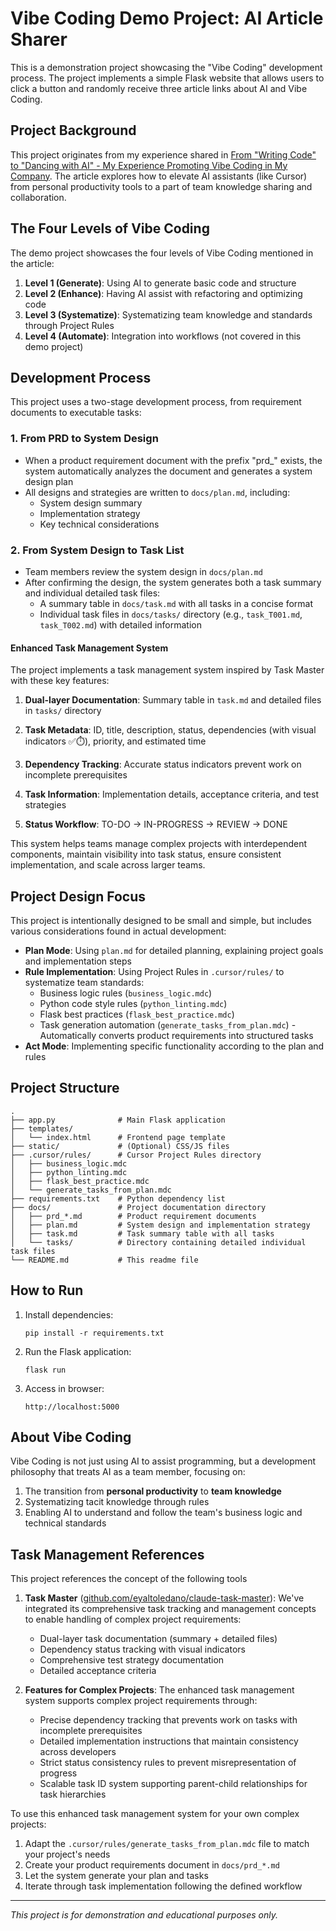 # Vibe Coding Demo Project: AI Article Sharer

This is a demonstration project showcasing the "Vibe Coding" development process. The project implements a simple Flask website that allows users to click a button and randomly receive three article links about AI and Vibe Coding.

## Project Background

This project originates from my experience shared in [From "Writing Code" to "Dancing with AI" - My Experience Promoting Vibe Coding in My Company](https://medium.com/p/015e28909290). The article explores how to elevate AI assistants (like Cursor) from personal productivity tools to a part of team knowledge sharing and collaboration.

## The Four Levels of Vibe Coding

The demo project showcases the four levels of Vibe Coding mentioned in the article:

1. **Level 1 (Generate)**: Using AI to generate basic code and structure
2. **Level 2 (Enhance)**: Having AI assist with refactoring and optimizing code
3. **Level 3 (Systematize)**: Systematizing team knowledge and standards through Project Rules
4. **Level 4 (Automate)**: Integration into workflows (not covered in this demo project)


## Development Process

This project uses a two-stage development process, from requirement documents to executable tasks:

### 1. From PRD to System Design

- When a product requirement document with the prefix "prd_" exists, the system automatically analyzes the document and generates a system design plan
- All designs and strategies are written to `docs/plan.md`, including:
  - System design summary
  - Implementation strategy
  - Key technical considerations

### 2. From System Design to Task List

- Team members review the system design in `docs/plan.md`
- After confirming the design, the system generates both a task summary and individual detailed task files:
  - A summary table in `docs/task.md` with all tasks in a concise format
  - Individual task files in `docs/tasks/` directory (e.g., `task_T001.md`, `task_T002.md`) with detailed information

#### Enhanced Task Management System

The project implements a task management system inspired by Task Master with these key features:

1. **Dual-layer Documentation**: Summary table in `task.md` and detailed files in `tasks/` directory
   
2. **Task Metadata**: ID, title, description, status, dependencies (with visual indicators ✅⏱️), priority, and estimated time

3. **Dependency Tracking**: Accurate status indicators prevent work on incomplete prerequisites

4. **Task Information**: Implementation details, acceptance criteria, and test strategies

5. **Status Workflow**: TO-DO → IN-PROGRESS → REVIEW → DONE

This system helps teams manage complex projects with interdependent components, maintain visibility into task status, ensure consistent implementation, and scale across larger teams.


## Project Design Focus

This project is intentionally designed to be small and simple, but includes various considerations found in actual development:

- **Plan Mode**: Using `plan.md` for detailed planning, explaining project goals and implementation steps
- **Rule Implementation**: Using Project Rules in `.cursor/rules/` to systematize team standards:
  - Business logic rules (`business_logic.mdc`)
  - Python code style rules (`python_linting.mdc`)
  - Flask best practices (`flask_best_practice.mdc`)
  - Task generation automation (`generate_tasks_from_plan.mdc`) - Automatically converts product requirements into structured tasks
- **Act Mode**: Implementing specific functionality according to the plan and rules



## Project Structure

```
.
├── app.py              # Main Flask application
├── templates/
│   └── index.html      # Frontend page template
├── static/             # (Optional) CSS/JS files
├── .cursor/rules/      # Cursor Project Rules directory
│   ├── business_logic.mdc
│   ├── python_linting.mdc
│   ├── flask_best_practice.mdc
│   └── generate_tasks_from_plan.mdc
├── requirements.txt    # Python dependency list
├── docs/               # Project documentation directory
│   ├── prd_*.md        # Product requirement documents
│   ├── plan.md         # System design and implementation strategy
│   ├── task.md         # Task summary table with all tasks
│   └── tasks/          # Directory containing detailed individual task files
└── README.md           # This readme file
```



## How to Run

1. Install dependencies:
   ```
   pip install -r requirements.txt
   ```

2. Run the Flask application:
   ```
   flask run
   ```

3. Access in browser:
   ```
   http://localhost:5000
   ```


## About Vibe Coding

Vibe Coding is not just using AI to assist programming, but a development philosophy that treats AI as a team member, focusing on:

1. The transition from **personal productivity** to **team knowledge**
2. Systematizing tacit knowledge through rules
3. Enabling AI to understand and follow the team's business logic and technical standards

## Task Management References

This project references the concept of the following tools

1. **Task Master** ([github.com/eyaltoledano/claude-task-master](https://github.com/eyaltoledano/claude-task-master)): We've integrated its comprehensive task tracking and management concepts to enable handling of complex project requirements:
   - Dual-layer task documentation (summary + detailed files)
   - Dependency status tracking with visual indicators
   - Comprehensive test strategy documentation
   - Detailed acceptance criteria

2. **Features for Complex Projects**: The enhanced task management system supports complex project requirements through:
   - Precise dependency tracking that prevents work on tasks with incomplete prerequisites
   - Detailed implementation instructions that maintain consistency across developers
   - Strict status consistency rules to prevent misrepresentation of progress
   - Scalable task ID system supporting parent-child relationships for task hierarchies

To use this enhanced task management system for your own complex projects:
1. Adapt the `.cursor/rules/generate_tasks_from_plan.mdc` file to match your project's needs
2. Create your product requirements document in `docs/prd_*.md`
3. Let the system generate your plan and tasks
4. Iterate through task implementation following the defined workflow

---

*This project is for demonstration and educational purposes only.* 